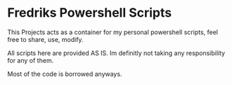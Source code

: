 # Fredriks Powershell Scripts
This Projects acts as a container for my personal powershell scripts, feel free to share, use, modify.

All scripts here are provided AS IS. Im definitly not taking any responsibility for any of them.

Most of the code is borrowed anyways.

